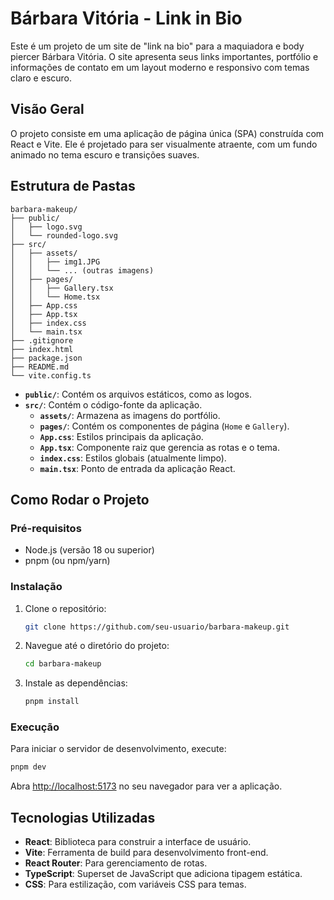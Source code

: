# Bárbara Vitória - Link in Bio

Este é um projeto de um site de "link na bio" para a maquiadora e body piercer Bárbara Vitória. O site apresenta seus links importantes, portfólio e informações de contato em um layout moderno e responsivo com temas claro e escuro.

## Visão Geral

O projeto consiste em uma aplicação de página única (SPA) construída com React e Vite. Ele é projetado para ser visualmente atraente, com um fundo animado no tema escuro e transições suaves.

## Estrutura de Pastas

```
barbara-makeup/
├── public/
│   ├── logo.svg
│   └── rounded-logo.svg
├── src/
│   ├── assets/
│   │   ├── img1.JPG
│   │   └── ... (outras imagens)
│   ├── pages/
│   │   ├── Gallery.tsx
│   │   └── Home.tsx
│   ├── App.css
│   ├── App.tsx
│   ├── index.css
│   └── main.tsx
├── .gitignore
├── index.html
├── package.json
├── README.md
└── vite.config.ts
```

- **`public/`**: Contém os arquivos estáticos, como as logos.
- **`src/`**: Contém o código-fonte da aplicação.
  - **`assets/`**: Armazena as imagens do portfólio.
  - **`pages/`**: Contém os componentes de página (`Home` e `Gallery`).
  - **`App.css`**: Estilos principais da aplicação.
  - **`App.tsx`**: Componente raiz que gerencia as rotas e o tema.
  - **`index.css`**: Estilos globais (atualmente limpo).
  - **`main.tsx`**: Ponto de entrada da aplicação React.

## Como Rodar o Projeto

### Pré-requisitos

- Node.js (versão 18 ou superior)
- pnpm (ou npm/yarn)

### Instalação

1. Clone o repositório:
   ```bash
   git clone https://github.com/seu-usuario/barbara-makeup.git
   ```
2. Navegue até o diretório do projeto:
   ```bash
   cd barbara-makeup
   ```
3. Instale as dependências:
   ```bash
   pnpm install
   ```

### Execução

Para iniciar o servidor de desenvolvimento, execute:

```bash
pnpm dev
```

Abra [http://localhost:5173](http://localhost:5173) no seu navegador para ver a aplicação.

## Tecnologias Utilizadas

- **React**: Biblioteca para construir a interface de usuário.
- **Vite**: Ferramenta de build para desenvolvimento front-end.
- **React Router**: Para gerenciamento de rotas.
- **TypeScript**: Superset de JavaScript que adiciona tipagem estática.
- **CSS**: Para estilização, com variáveis CSS para temas.